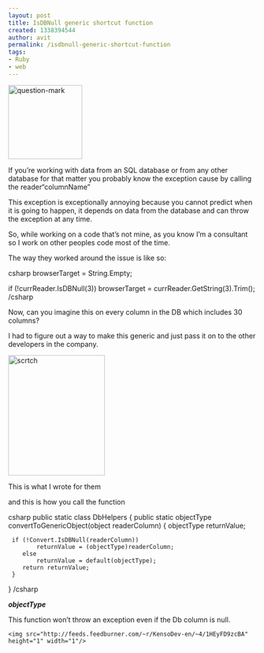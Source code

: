 ```yaml
---
layout: post
title: IsDBNull generic shortcut function
created: 1338394544
author: avit
permalink: /isdbnull-generic-shortcut-function
tags:
- Ruby
- web
---
```

<img alt='question-mark' class='alignleft size-thumbnail wp-image-216' height='150' src='http://www.kensodev.com/wp-content/uploads/2009/08/question-mark-150x150.jpg' title='question-mark' width='150' />
<p>If you’re working with data from an SQL database or from any other database for that matter you probably know the exception cause by calling the reader<span>“columnName”</span></p>

<p>This exception is exceptionally annoying because you cannot predict when it is going to happen, it depends on data from the database and can throw the exception at any time.</p>

<p>So, while working on a code that’s not mine, as you know I’m a consultant so I work on other peoples code most of the time.<!--more--></p>

<p>The way they worked around the issue is like so:</p>

<p><span>csharp</span> browserTarget = String.Empty;</p>

<p>if (!currReader.IsDBNull(3)) browserTarget = currReader.GetString(3).Trim(); <span>/csharp</span></p>

<p>Now, can you imagine this on every column in the DB which includes 30 columns?</p>

<p>I had to figure out a way to make this generic and just pass it on to the other developers in the company.</p>
<a href='http://www.kensodev.com/wp-content/uploads/2009/08/scrtch.jpg'><img alt='scrtch' border='0' height='244' src='http://www.kensodev.com/wp-content/uploads/2009/08/scrtch_thumb.jpg' style='display: inline; border: 0px;' title='scrtch' width='196' /></a>
<p>This is what I wrote for them</p>

<p>and this is how you call the function</p>

<p><span>csharp</span> public static class DbHelpers { public static objectType convertToGenericObject<objectType>(object readerColumn) { objectType returnValue;</p>

<pre><code>	if (!Convert.IsDBNull(readerColumn))
		returnValue = (objectType)readerColumn;
	else
		returnValue = default(objectType);
	return returnValue;
 }</code></pre>

<p>} <span>/csharp</span></p>
<strong><em>objectType</em></strong>
<p>This function won’t throw an exception even if the Db column is null.</p>
      
    <img src="http://feeds.feedburner.com/~r/KensoDev-en/~4/1HEyFD9zcBA" height="1" width="1"/>
